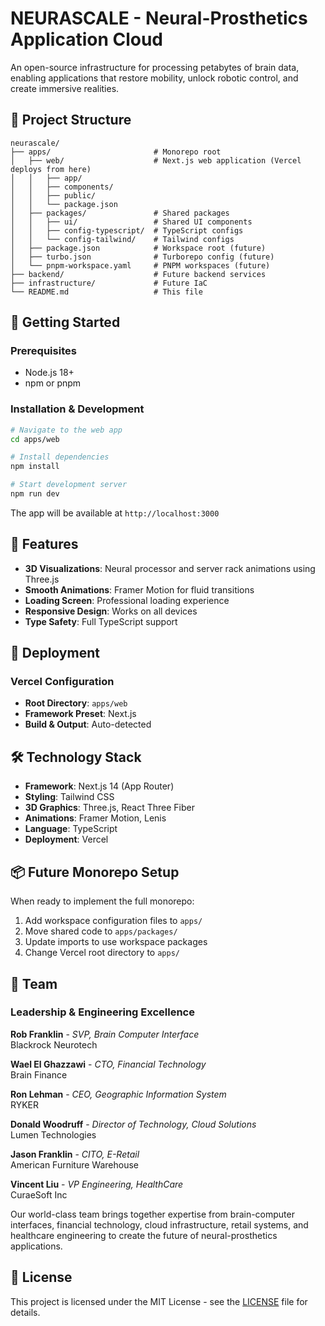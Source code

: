 # NEURASCALE - Neural-Prosthetics Application Cloud

An open-source infrastructure for processing petabytes of brain data, enabling applications that restore mobility, unlock robotic control, and create immersive realities.

## 📁 Project Structure

```
neurascale/
├── apps/                       # Monorepo root
│   ├── web/                    # Next.js web application (Vercel deploys from here)
│   │   ├── app/
│   │   ├── components/
│   │   ├── public/
│   │   └── package.json
│   ├── packages/               # Shared packages
│   │   ├── ui/                 # Shared UI components
│   │   ├── config-typescript/  # TypeScript configs
│   │   └── config-tailwind/    # Tailwind configs
│   ├── package.json            # Workspace root (future)
│   ├── turbo.json              # Turborepo config (future)
│   └── pnpm-workspace.yaml     # PNPM workspaces (future)
├── backend/                    # Future backend services
├── infrastructure/             # Future IaC
└── README.md                   # This file
```

## 🚀 Getting Started

### Prerequisites
- Node.js 18+
- npm or pnpm

### Installation & Development

```bash
# Navigate to the web app
cd apps/web

# Install dependencies
npm install

# Start development server
npm run dev
```

The app will be available at `http://localhost:3000`

## 🎨 Features

- **3D Visualizations**: Neural processor and server rack animations using Three.js
- **Smooth Animations**: Framer Motion for fluid transitions
- **Loading Screen**: Professional loading experience
- **Responsive Design**: Works on all devices
- **Type Safety**: Full TypeScript support

## 🚢 Deployment

### Vercel Configuration
- **Root Directory**: `apps/web`
- **Framework Preset**: Next.js
- **Build & Output**: Auto-detected

## 🛠️ Technology Stack

- **Framework**: Next.js 14 (App Router)
- **Styling**: Tailwind CSS
- **3D Graphics**: Three.js, React Three Fiber
- **Animations**: Framer Motion, Lenis
- **Language**: TypeScript
- **Deployment**: Vercel

## 📦 Future Monorepo Setup

When ready to implement the full monorepo:

1. Add workspace configuration files to `apps/`
2. Move shared code to `apps/packages/`
3. Update imports to use workspace packages
4. Change Vercel root directory to `apps/`

## 👥 Team

### Leadership & Engineering Excellence

**Rob Franklin** - *SVP, Brain Computer Interface*  
Blackrock Neurotech

**Wael El Ghazzawi** - *CTO, Financial Technology*  
Brain Finance

**Ron Lehman** - *CEO, Geographic Information System*  
RYKER

**Donald Woodruff** - *Director of Technology, Cloud Solutions*  
Lumen Technologies

**Jason Franklin** - *CITO, E-Retail*  
American Furniture Warehouse

**Vincent Liu** - *VP Engineering, HealthCare*  
CuraeSoft Inc

Our world-class team brings together expertise from brain-computer interfaces, financial technology, cloud infrastructure, retail systems, and healthcare engineering to create the future of neural-prosthetics applications.

## 📄 License

This project is licensed under the MIT License - see the [LICENSE](LICENSE) file for details.
